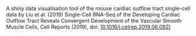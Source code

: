 A shiny data visualisation tool of the mouse cardiac outflow tract single-cell data by Liu et al. (2019) Single-Cell RNA-Seq of the Developing Cardiac Outflow Tract Reveals Convergent Development of the Vascular Smooth Muscle Cells, Cell Reports (2019), doi: [10.1016/j.celrep.2019.06.092)](https://doi.org/10.1016/j.celrep.2019.06.092)